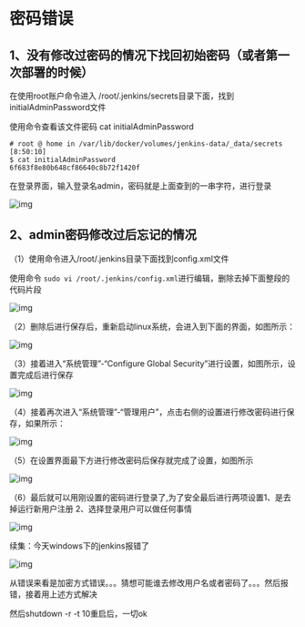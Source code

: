 # 密码错误



## 1、没有修改过密码的情况下找回初始密码（或者第一次部署的时候）

在使用root账户命令进入 /root/.jenkins/secrets目录下面，找到initialAdminPassword文件

使用命令查看该文件密码 cat initialAdminPassword

```shell
# root @ home in /var/lib/docker/volumes/jenkins-data/_data/secrets [8:50:10] 
$ cat initialAdminPassword 
6f683f8e80b648cf86640c8b72f1420f
```

在登录界面，输入登录名admin，密码就是上面查到的一串字符，进行登录



![img](https:////upload-images.jianshu.io/upload_images/6323765-fc1a35ccbaa78cd3.png?imageMogr2/auto-orient/strip|imageView2/2/w/551/format/webp)



## 2、admin密码修改过后忘记的情况

（1）使用命令进入/root/.jenkins目录下面找到config.xml文件

使用命令 `sudo vi /root/.jenkins/config.xml`进行编辑，删除去掉下面整段的代码片段

![img](https:////upload-images.jianshu.io/upload_images/6323765-20dc462d7fb89796.png?imageMogr2/auto-orient/strip|imageView2/2/w/1025/format/webp)

（2）删除后进行保存后，重新启动linux系统，会进入到下面的界面，如图所示：

![img](https:////upload-images.jianshu.io/upload_images/6323765-a8afe673496b4d59.png?imageMogr2/auto-orient/strip|imageView2/2/w/1200/format/webp)

（3）接着进入“系统管理”-“Configure Global Security”进行设置，如图所示，设置完成后进行保存

![img](https:////upload-images.jianshu.io/upload_images/6323765-7c757e2379fd8dae.png?imageMogr2/auto-orient/strip|imageView2/2/w/1175/format/webp)

（4）接着再次进入“系统管理”-“管理用户”，点击右侧的设置进行修改密码进行保存，如果所示：

![img](https:////upload-images.jianshu.io/upload_images/6323765-1b2983ab6656a395.png?imageMogr2/auto-orient/strip|imageView2/2/w/1200/format/webp)

（5）在设置界面最下方进行修改密码后保存就完成了设置，如图所示

![img](https:////upload-images.jianshu.io/upload_images/6323765-24cdd1595c3de420.png?imageMogr2/auto-orient/strip|imageView2/2/w/797/format/webp)

（6）最后就可以用刚设置的密码进行登录了,为了安全最后进行两项设置1、是去掉运行新用户注册 2、选择登录用户可以做任何事情

![img](https:////upload-images.jianshu.io/upload_images/6323765-421b21bea67bf1bc.png?imageMogr2/auto-orient/strip|imageView2/2/w/1103/format/webp)

续集：今天windows下的jenkins报错了



![img](https:////upload-images.jianshu.io/upload_images/6323765-fb34dae6c5df753e.png?imageMogr2/auto-orient/strip|imageView2/2/w/1200/format/webp)

从错误来看是加密方式错误。。。猜想可能谁去修改用户名或者密码了。。。然后报错，接着用上述方式解决

然后shutdown -r -t 10重启后，一切ok


